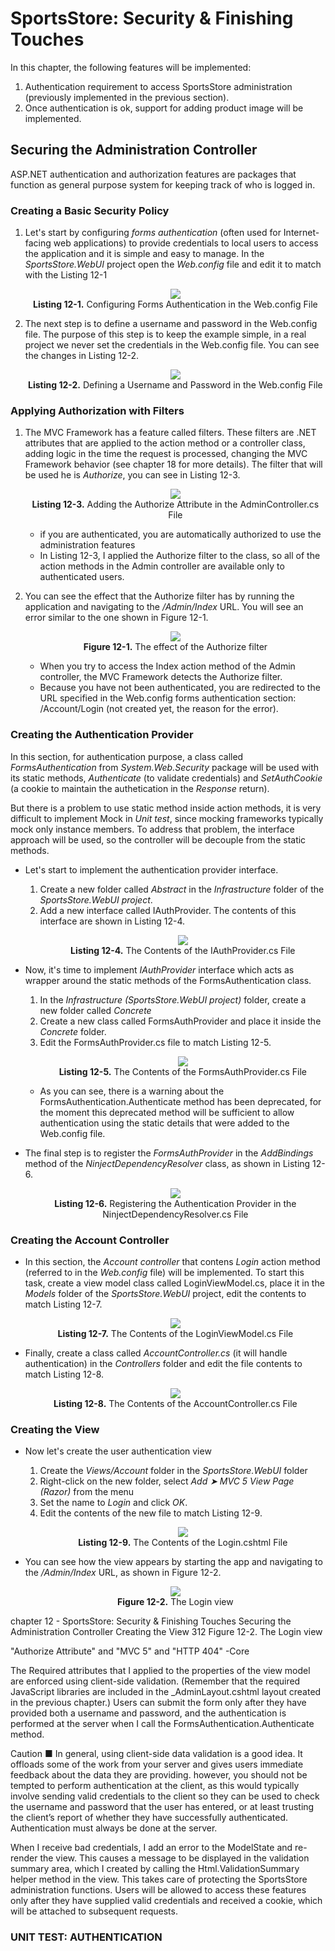 # SportsStore: Security & Finishing Touches
In this chapter, the following features will be implemented:
1. Authentication requirement to access SportsStore administration (previously implemented in the previous section).
2. Once authentication is ok, support for adding product image will be implemented.

## Securing the Administration Controller
ASP.NET authentication and authorization features are packages that function as general purpose system for keeping track of who is logged in.

### Creating a Basic Security Policy
1. Let's start by configuring *forms authentication* (often used for Internet-facing web applications) to provide credentials to local users  to access the application and it is simple and easy to manage. In the *SportsStore.WebUI* project open the *Web.config* file and edit it to match with the Listing 12-1
    <p align="center">
        <img src="ch12-Pictures/Listing 12-1.png" /><br />
        <b>Listing 12-1.</b> Configuring Forms Authentication in the Web.config File
    </p>

2. The next step is to define a username and password in the Web.config file. The purpose of this step is to keep the example simple, in a real project we never set the credentials in the Web.config file. You can see the changes in Listing 12-2.
    <p align="center">
        <img src="ch12-Pictures/Listing 12-2.png" /><br />
        <b>Listing 12-2.</b> Defining a Username and Password in the Web.config File
    </p>

### Applying Authorization with Filters
1. The MVC Framework has a feature called filters. These filters are .NET attributes that are applied to the action method or a controller class, adding logic in the time the request is processed, changing the MVC Framework behavior (see chapter 18 for more details). The filter that will be used he is *Authorize*, you can see in Listing 12-3.
    <p align="center">
        <img src="ch12-Pictures/Listing 12-3.png" /><br />
        <b>Listing 12-3.</b> Adding the Authorize Attribute in the AdminController.cs File
    </p>

    * if you are authenticated, you are automatically authorized to use the administration features
    * In Listing 12-3, I applied the Authorize filter to the class, so all of the action methods in the Admin controller are available only to authenticated users.  

2. You can see the effect that the Authorize filter has by running the application and navigating to the */Admin/Index* URL. You will see an error similar to the one shown in Figure 12-1.
    <p align="center">
        <img src="ch12-Pictures/Figure 12-1.png" /><br />
        <b>Figure 12-1.</b> The effect of the Authorize filter
    </p>    

    * When you try to access the Index action method of the Admin controller, the MVC Framework detects the Authorize filter. 
    * Because you have not been authenticated, you are redirected to the URL specified in the Web.config forms authentication section: /Account/Login (not created yet, the reason for the error). 

### Creating the Authentication Provider
In this section, for authentication purpose, a class called *FormsAuthentication* from *System.Web.Security* package will be used with its static methods, *Authenticate* (to validate credentials) and *SetAuthCookie* (a cookie to maintain the authetication in the *Response* return).  

But there is a problem to use static method inside action methods, it is very difficult to implement Mock in *Unit test*, since mocking frameworks typically mock only instance members. To address that problem, the interface approach will be used, so the controller will be decouple from the static methods.  

* Let's start to implement the authentication provider interface.
    1. Create a new folder called *Abstract* in the *Infrastructure* folder of the *SportsStore.WebUI project*.
    2. Add a new interface called IAuthProvider. The contents of this interface are shown in Listing 12-4.
        <p align="center">
            <img src="ch12-Pictures/Listing 12-4.png" /><br />
            <b>Listing 12-4.</b> The Contents of the IAuthProvider.cs File
        </p>  

* Now, it's time to implement *IAuthProvider* interface which acts as wrapper around the static methods of the FormsAuthentication class. 
    1. In the *Infrastructure (SportsStore.WebUI project)* folder, create a new folder called *Concrete*
    2. Create a new class called FormsAuthProvider and place it inside the *Concrete* folder.
    3. Edit the FormsAuthProvider.cs file to match Listing 12-5.
        <p align="center">
            <img src="ch12-Pictures/Listing 12-5.png" /><br />
            <b>Listing 12-5.</b> The Contents of the FormsAuthProvider.cs File
        </p>  

    * As you can see, there is a warning about the FormsAuthentication.Authenticate method has been deprecated, for the moment this deprecated  method will be sufficient to allow authentication using the static details that were added to the Web.config file.  

* The final step is to register the *FormsAuthProvider* in the *AddBindings* method of the *NinjectDependencyResolver* class, as shown in Listing 12-6.
    <p align="center">
        <img src="ch12-Pictures/Listing 12-6.png" /><br />
        <b>Listing 12-6.</b> Registering the Authentication Provider in the NinjectDependencyResolver.cs File
    </p>  

### Creating the Account Controller
* In this section, the *Account controller* that contens *Login* action method (referred to in the *Web.config* file) will be implemented. To start this task, create a view model class called LoginViewModel.cs, place it in the *Models* folder of the *SportsStore.WebUI* project, edit the contents to match Listing 12-7.
    <p align="center">
        <img src="ch12-Pictures/Listing 12-7.png" /><br />
        <b>Listing 12-7.</b> The Contents of the LoginViewModel.cs File
    </p>  

* Finally, create a class called *AccountController.cs* (it will handle authentication) in the *Controllers* folder and edit the file contents to match Listing 12-8.
    <p align="center">
        <img src="ch12-Pictures/Listing 12-8.png" /><br />
        <b>Listing 12-8.</b> The Contents of the AccountController.cs File
    </p>  

### Creating the View
* Now let's create the user authentication view
    1. Create the *Views/Account* folder in the *SportsStore.WebUI* folder
    2. Right-click on the new folder, select *Add ➤ MVC 5 View Page (Razor)* from the menu
    3. Set the name to *Login* and click *OK*. 
    4. Edit the contents of the new file to match Listing 12-9.
        <p align="center">
            <img src="ch12-Pictures/Listing 12-9.png" /><br />
            <b>Listing 12-9.</b> The Contents of the Login.cshtml File
        </p>  

* You can see how the view appears by starting the app and navigating to the */Admin/Index* URL, as shown in Figure 12-2.
    <p align="center">
        <img src="ch12-Pictures/Figure 12-2.png" /><br />
        <b>Figure 12-2.</b> The Login view
    </p>  

chapter 12 - SportsStore: Security & Finishing Touches
    Securing the Administration Controller
        Creating the View 312
            Figure 12-2. The Login view


"Authorize Attribute" and "MVC 5" and "HTTP 404" -Core


The Required attributes that I applied to the properties of the view model are enforced using client-side validation. (Remember that the required JavaScript libraries are included in the _AdminLayout.cshtml layout created in the previous chapter.) Users can submit the form only after they have provided both a username and password, and the authentication is performed at the server when I call the FormsAuthentication.Authenticate method.


Caution ■
In general, using client-side data validation is a good idea. It offloads some of the work from your server and gives users immediate feedback about the data they are providing. however, you should not be tempted to perform authentication at the client, as this would typically involve sending valid credentials to the client so they can be used to check the username and password that the user has entered, or at least trusting the client’s report of whether they have successfully authenticated. Authentication must always be done at the server.

When I receive bad credentials, I add an error to the ModelState and re-render the view. This causes a message to be displayed in the validation summary area, which I created by calling the Html.ValidationSummary helper method in the view. This takes care of protecting the SportsStore administration functions. Users will be allowed to access these features only after they have supplied valid credentials and received a cookie, which will be attached to subsequent requests.

### UNIT TEST: AUTHENTICATION